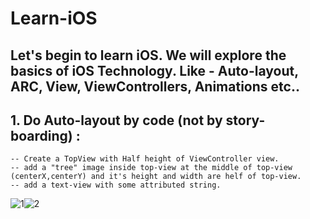 # Learn-iOS

## Let's begin to learn iOS. We will explore the basics of iOS Technology. Like - Auto-layout, ARC, View, ViewControllers, Animations etc..


## 1. Do Auto-layout by code (not by story-boarding) : 
    
    -- Create a TopView with Half height of ViewController view.
    -- add a "tree" image inside top-view at the middle of top-view (centerX,centerY) and it's height and width are helf of top-view.
    -- add a text-view with some attributed string.
    
![1](https://user-images.githubusercontent.com/10649284/31081771-862e711c-a7aa-11e7-956b-933736f3a37c.png)![2](https://user-images.githubusercontent.com/10649284/31081772-875dcc4a-a7aa-11e7-9432-31fe27d16e92.png)
